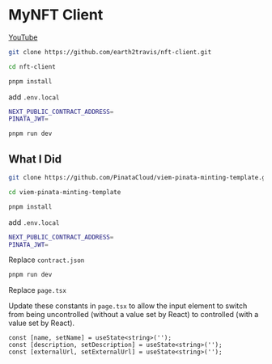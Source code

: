 # MyNFT Client

[YouTube](https://www.youtube.com/watch?v=4ToR-z15Xfc)

```bash
git clone https://github.com/earth2travis/nft-client.git
```

```bash
cd nft-client
```

```bash
pnpm install
```

add `.env.local`

```bash
NEXT_PUBLIC_CONTRACT_ADDRESS=
PINATA_JWT=
```

```bash
pnpm run dev
```

## What I Did

```bash
git clone https://github.com/PinataCloud/viem-pinata-minting-template.git
```

```bash
cd viem-pinata-minting-template
```

```bash
pnpm install
```

add `.env.local`

```bash
NEXT_PUBLIC_CONTRACT_ADDRESS=
PINATA_JWT=
```

Replace `contract.json`

```bash
pnpm run dev
```

Replace `page.tsx`

Update these constants in `page.tsx` to allow the input element to switch from being uncontrolled (without a value set by React) to controlled (with a value set by React).

```tsx
const [name, setName] = useState<string>('');
const [description, setDescription] = useState<string>('');
const [externalUrl, setExternalUrl] = useState<string>('');
```

